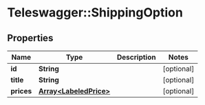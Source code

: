 # Teleswagger::ShippingOption

## Properties
Name | Type | Description | Notes
------------ | ------------- | ------------- | -------------
**id** | **String** |  | [optional] 
**title** | **String** |  | [optional] 
**prices** | [**Array&lt;LabeledPrice&gt;**](LabeledPrice.md) |  | [optional] 


